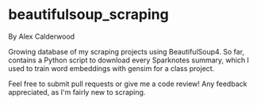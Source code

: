 # beautifulsoup_scraping
By Alex Calderwood

Growing database of my scraping projects using BeautifulSoup4. So far, contains a Python script to download every Sparknotes summary, which I used to train word embeddings with gensim for a class project.

Feel free to submit pull requests or give me a code review! Any feedback appreciated, as I'm fairly new to scraping.

